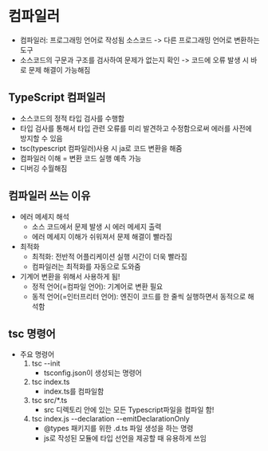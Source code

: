 # 컴파일러

- 컴파일러: 프로그래밍 언어로 작성됨 소스코드 -> 다른 프로그래밍 언어로 변환하는 도구
- 소스코드의 구문과 구조를 검사하여 문제가 없는지 확인 -> 코드에 오류 발생 시 바로 문제 해결이 가능해짐

## TypeScript 컴퍼일러

- 소스코드의 정적 타입 검사를 수행함
- 타입 검사를 통해서 타입 관련 오류를 미리 발견하고 수정함으로써 에러를 사전에 방지할 수 있음
- tsc(typescript 컴파일러)사용 시 ja로 코드 변환을 해줌
- 컴파일러 이해 = 변환 코드 실행 예측 가능
- 디버깅 수월해짐

## 컴파일러 쓰는 이유

- 에러 메세지 해석
  - 소스 코드에서 문제 발생 시 에러 메세지 출력
  - 에러 메세지 이해가 쉬워져서 문제 해결이 빨라짐
- 최적화
  - 최적화: 전반적 어플리케이션 실행 시간이 더욱 빨라짐
  - 컴파일러는 최적화를 자동으로 도와줌
- 기계어 변환을 위해서 사용하게 됨!
  - 정적 언어(=컴파일 언어): 기계어로 변환 필요
  - 동적 언어(=인터프리터 언어): 엔진이 코드를 한 줄씩 실행하면서 동적으로 해석함

## tsc 명령어

- 주요 명령어
  1. tsc --init
     - tsconfig.json이 생성되는 명령어
  2. tsc index.ts
     - index.ts를 컴파일함
  3. tsc src/\*.ts
     - src 디렉토리 안에 있는 모든 Typescript파일을 컴파일 함!
  4. tsc index.js --declaration --emitDeclarationOnly
     - @types 패키지를 위한 .d.ts 파일 생성을 하는 명령
     - js로 작성된 모듈에 타입 선언을 제공할 때 유용하게 쓰임
